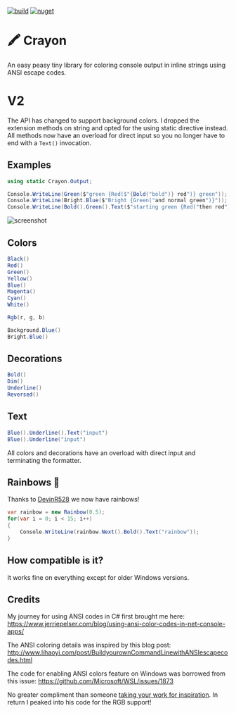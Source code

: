 [![build](https://ci.appveyor.com/api/projects/status/8dnbd2u8t737lm21/branch/master?svg=true)](https://ci.appveyor.com/project/riezebosch/crayon/branch/master)
[![nuget](https://img.shields.io/nuget/v/Crayon.svg)](https://www.nuget.org/packages/Crayon/)

# 🖍 Crayon
An easy peasy tiny library for coloring console output in inline strings using ANSI escape codes.

# V2

The API has changed to support background colors. 
I dropped the extension methods on string and opted for the using static directive instead.
All methods now have an overload for direct input so you no longer have to end with a `Text()` invocation.

## Examples

```c#
using static Crayon.Output;

Console.WriteLine(Green($"green {Red($"{Bold("bold")} red")} green"));
Console.WriteLine(Bright.Blue($"Bright {Green("and normal green")}"));
Console.WriteLine(Bold().Green().Text($"starting green {Red("then red")} must be green again"));
```

![screenshot](screenshot.png)

## Colors

```c#
Black()
Red()
Green()
Yellow()
Blue()
Magenta()
Cyan()
White()
```

```c#
Rgb(r, g, b)
```

```c#
Background.Blue()
Bright.Blue()
```

## Decorations

```c#
Bold()
Dim()
Underline()
Reversed()
```

## Text

```c#
Blue().Underline().Text("input")
Blue().Underline("input")
```

All colors and decorations have an overload with direct input and terminating the formatter.

## Rainbows 🌈

Thanks to [DevinR528](https://github.com/devinRagotzy) we now have rainbows!

```c#
var rainbow = new Rainbow(0.5);
for(var i = 0; i < 15; i++)
{
    Console.WriteLine(rainbow.Next().Bold().Text("rainbow"));
}
```

## How compatible is it?

It works fine on everything except for older Windows versions.

## Credits

My journey for using ANSI codes in C# first brought me here: https://www.jerriepelser.com/blog/using-ansi-color-codes-in-net-console-apps/

The ANSI coloring details was inspired by this blog post: http://www.lihaoyi.com/post/BuildyourownCommandLinewithANSIescapecodes.html

The code for enabling ANSI colors feature on Windows was borrowed from this issue: https://github.com/Microsoft/WSL/issues/1873 

No greater compliment than someone [taking your work for inspiration](https://github.com/silkfire/Pastel). In return I peaked into his code for the RGB support!